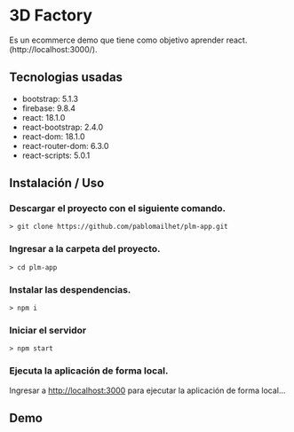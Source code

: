 # 3D Factory 
Es un ecommerce demo que tiene como objetivo aprender react. (http://localhost:3000/).

## Tecnologias usadas
* bootstrap: 5.1.3
* firebase: 9.8.4
* react: 18.1.0
* react-bootstrap: 2.4.0
* react-dom: 18.1.0
* react-router-dom: 6.3.0
* react-scripts: 5.0.1

## Instalación / Uso

### Descargar el proyecto con el siguiente comando.
```
> git clone https://github.com/pablomailhet/plm-app.git
```
### Ingresar a la carpeta del proyecto.
```
> cd plm-app
```
### Instalar las despendencias.
```
> npm i
```
### Iniciar el servidor
```
> npm start
```

### Ejecuta la aplicación de forma local.
Ingresar a [http://localhost:3000](http://localhost:3000) para ejecutar la aplicación de forma local...

## Demo

